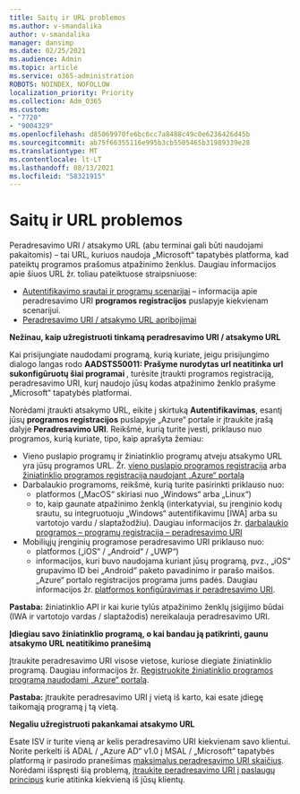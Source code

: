 ```yaml
---
title: Saitų ir URL problemos
ms.author: v-smandalika
author: v-smandalika
manager: dansimp
ms.date: 02/25/2021
ms.audience: Admin
ms.topic: article
ms.service: o365-administration
ROBOTS: NOINDEX, NOFOLLOW
localization_priority: Priority
ms.collection: Adm_O365
ms.custom:
- "7720"
- "9004329"
ms.openlocfilehash: d85069970fe6bc6cc7a8488c49c0e6236426d45b
ms.sourcegitcommit: ab75f66355116e995b3cb5505465b31989339e28
ms.translationtype: MT
ms.contentlocale: lt-LT
ms.lasthandoff: 08/13/2021
ms.locfileid: "58321915"
---
```

# <a name="issues-with-links-and-urls"></a>Saitų ir URL problemos

Peradresavimo URI / atsakymo URL (abu terminai gali būti naudojami pakaitomis) – tai URL, kuriuos naudoja „Microsoft“ tapatybės platforma, kad pateiktų programos prašomus atpažinimo ženklus. Daugiau informacijos apie šiuos URL žr. toliau pateiktuose straipsniuose:

- [Autentifikavimo srautai ir programų scenarijai](https://docs.microsoft.com/azure/active-directory/develop/authentication-flows-app-scenarios) – informacija apie peradresavimo URI **programos registracijos** puslapyje kiekvienam scenarijui.
- [Peradresavimo URI / atsakymo URL apribojimai](https://docs.microsoft.com/azure/active-directory/develop/reply-url)

**Nežinau, kaip užregistruoti tinkamą peradresavimo URI / atsakymo URL**

Kai prisijungiate naudodami programą, kurią kuriate, jeigu prisijungimo dialogo langas rodo **AADSTS50011: Prašyme nurodytas url neatitinka url sukonfigūruotų šiai programai <your app ID>**, turėsite įtraukti programos registraciją, peradresavimo URI, kurį naudojo jūsų kodas atpažinimo ženklo prašyme „Microsoft“ tapatybės platformai.

Norėdami įtraukti atsakymo URL, eikite į skirtuką **Autentifikavimas**, esantį jūsų **programos registracijos** puslapyje „Azure“ portale ir įtraukite įrašą dalyje **Peradresavimo URI**. Reikšmė, kurią turite įvesti, priklauso nuo programos, kurią kuriate, tipo, kaip aprašyta žemiau:

- Vieno puslapio programų ir žiniatinklio programų atveju atsakymo URL yra jūsų programos URL. Žr. [vieno puslapio programos registracija](https://docs.microsoft.com/azure/active-directory/develop/scenario-spa-app-registration#register-a-redirect-uri) arba [žiniatinklio programos registracija naudojant „Azure“ portalą](https://docs.microsoft.com/azure/active-directory/develop/scenario-web-app-sign-user-app-registration?tabs=aspnetcore#register-an-app-using-azure-portal)
- Darbalaukio programoms, reikšmė, kurią turite pasirinkti priklauso nuo:
    - platformos („MacOS“ skiriasi nuo „Windows“ arba „Linux“)
    - to, kaip gaunate atpažinimo ženklą (interkatyviai, su įrenginio kodų srautu, su integruotuoju „Windows“ autentifikavimu [IWA] arba su vartotojo vardu / slaptažodžiu).
    Daugiau informacijos žr. [darbalaukio programos – programų registracija – peradresavimo URI](https://docs.microsoft.com/azure/active-directory/develop/scenario-desktop-app-registration#redirect-uris)
- Mobiliųjų įrenginių programose peradresavimo URI priklauso nuo:
    - platformos („iOS“ / „Android“ / „UWP“)
    - informacijos, kuri buvo naudojama kuriant jūsų programą, pvz., „iOS“ grupavimo ID bei „Android“ paketo pavadinimo ir parašo maišos. „Azure“ portalo registracijos programa jums padės. Daugiau informacijos žr. [platformos konfigūravimas ir peradresavimo URI](https://docs.microsoft.com/azure/active-directory/develop/scenario-mobile-app-registration#platform-configuration-and-redirect-uris).

**Pastaba:** žiniatinklio API ir kai kurie tylūs atpažinimo ženklų įsigijimo būdai (IWA ir vartotojo vardas / slaptažodis) nereikalauja peradresavimo URI.

**Įdiegiau savo žiniatinklio programą, o kai bandau ją patikrinti, gaunu atsakymo URL neatitikimo pranešimą**

Įtraukite peradresavimo URI visose vietose, kuriose diegiate žiniatinklio programą. Daugiau informacijos žr. [Registruokite žiniatinklio programos programą naudodami „Azure“ portalą](https://docs.microsoft.com/azure/active-directory/develop/scenario-web-app-sign-user-app-registration).

**Pastaba:** įtraukite peradresavimo URI į vietą iš karto, kai esate įdiegę taikomąją programą į tą vietą.

**Negaliu užregistruoti pakankamai atsakymo URL**

Esate ISV ir turite vieną ar kelis peradresavimo URI kiekvienam savo klientui. Norite perkelti iš ADAL / „Azure AD“ v1.0 į MSAL / „Microsoft“ tapatybės platformą ir pasirodo pranešimas [maksimalus peradresavimo URI skaičius](https://docs.microsoft.com/azure/active-directory/develop/reply-url#maximum-number-of-redirect-uris). Norėdami išspręsti šią problemą, [įtraukite peradresavimo URI į paslaugų principus](https://docs.microsoft.com/azure/active-directory/develop/reply-url#add-redirect-uris-to-service-principals) kurie atitinka kiekvieną iš jūsų klientų.
